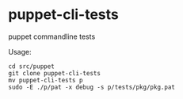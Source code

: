 puppet-cli-tests
================

puppet commandline tests

Usage:

    cd src/puppet
    git clone puppet-cli-tests
    mv puppet-cli-tests p
    sudo -E ./p/pat -x debug -s p/tests/pkg/pkg.pat

